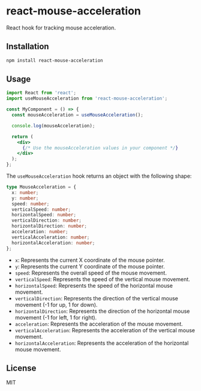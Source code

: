 # react-mouse-acceleration

React hook for tracking mouse acceleration.

## Installation

```bash
npm install react-mouse-acceleration
```

## Usage

```jsx
import React from 'react';
import useMouseAcceleration from 'react-mouse-acceleration';

const MyComponent = () => {
  const mouseAcceleration = useMouseAcceleration();

  console.log(mouseAcceleration);

  return (
    <div>
      {/* Use the mouseAcceleration values in your component */}
    </div>
  );
};
```

The `useMouseAcceleration` hook returns an object with the following shape:

```typescript
type MouseAcceleration = {
  x: number;
  y: number;
  speed: number;
  verticalSpeed: number;
  horizontalSpeed: number;
  verticalDirection: number;
  horizontalDirection: number;
  acceleration: number;
  verticalAcceleration: number;
  horizontalAcceleration: number;
};
```

- `x`: Represents the current X coordinate of the mouse pointer.
- `y`: Represents the current Y coordinate of the mouse pointer.
- `speed`: Represents the overall speed of the mouse movement.
- `verticalSpeed`: Represents the speed of the vertical mouse movement.
- `horizontalSpeed`: Represents the speed of the horizontal mouse movement.
- `verticalDirection`: Represents the direction of the vertical mouse movement (-1 for up, 1 for down).
- `horizontalDirection`: Represents the direction of the horizontal mouse movement (-1 for left, 1 for right).
- `acceleration`: Represents the acceleration of the mouse movement.
- `verticalAcceleration`: Represents the acceleration of the vertical mouse movement.
- `horizontalAcceleration`: Represents the acceleration of the horizontal mouse movement.

## License

MIT
```